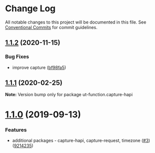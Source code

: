 # Change Log

All notable changes to this project will be documented in this file.
See [Conventional Commits](https://conventionalcommits.org) for commit guidelines.

## [1.1.2](https://github.com/softwaregroup-bg/ut-function/compare/ut-function.timing@1.2.0...ut-function.capture-hapi@1.1.2) (2020-11-15)


### Bug Fixes

* improve capture ([bf98fa5](https://github.com/softwaregroup-bg/ut-function/commit/bf98fa5272581d81cea0be2a96c914dce6e3f20b))





## [1.1.1](https://github.com/softwaregroup-bg/ut-function/compare/ut-function.merge@1.5.4...ut-function.capture-hapi@1.1.1) (2020-02-25)

**Note:** Version bump only for package ut-function.capture-hapi





# [1.1.0](https://github.com/softwaregroup-bg/ut-function/compare/ut-function.template@1.3.1...ut-function.capture-hapi@1.1.0) (2019-09-13)


### Features

* additional packages - capture-hapi, capture-request, timezone ([#3](https://github.com/softwaregroup-bg/ut-function/issues/3)) ([9214235](https://github.com/softwaregroup-bg/ut-function/commit/9214235))
